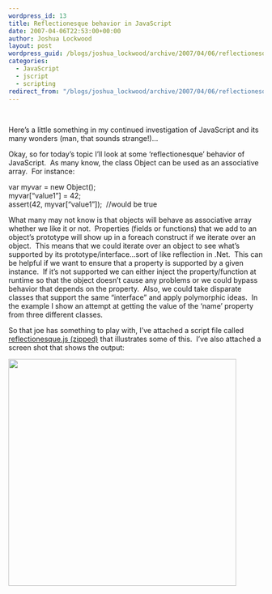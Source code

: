 ```yaml
---
wordpress_id: 13
title: Reflectionesque behavior in JavaScript
date: 2007-04-06T22:53:00+00:00
author: Joshua Lockwood
layout: post
wordpress_guid: /blogs/joshua_lockwood/archive/2007/04/06/reflectionesque-behavior-in-javascript.aspx
categories:
  - JavaScript
  - jscript
  - scripting
redirect_from: "/blogs/joshua_lockwood/archive/2007/04/06/reflectionesque-behavior-in-javascript.aspx/"
---
```

&nbsp;


  


Here&#8217;s a little something in my continued investigation of JavaScript and its many wonders (man, that sounds strange!)&#8230;
  


Okay, so for today&#8217;s topic I&#8217;ll look at some &#8216;reflectionesque&#8217; behavior of JavaScript.&nbsp; As many know, the class Object can be used as an associative array.&nbsp; For instance:
  


var myvar = new Object();  
myvar[&#8220;value1&#8221;] = 42;  
assert(42, myvar[&#8220;value1&#8221;]);&nbsp; //would be true
  


What many may not know is that objects will behave as associative array whether we like it or not.&nbsp; Properties (fields or functions) that we add to an object&#8217;s prototype will show up in a foreach construct if we iterate over an object.&nbsp; This means that we could iterate over an object to see what&#8217;s supported by its prototype/interface&#8230;sort of like reflection in .Net.&nbsp; This can be helpful if we want to ensure that a property is supported by a given instance.&nbsp; If it&#8217;s not supported we can either inject the property/function at runtime so that the object doesn&#8217;t cause any problems or we could bypass behavior that depends on the property.&nbsp; Also, we could take disparate classes that support the same &#8220;interface&#8221; and apply polymorphic ideas.&nbsp; In the example I show an attempt at getting the value of the &#8216;name&#8217; property from three different classes.
  


So that joe has something to play with, I&#8217;ve attached a script file called [reflectionesque.js (zipped)](http://www.lostechies.com/files/folders/examplesource/entry111.aspx) that illustrates some of this.&nbsp;&nbsp;I&#8217;ve also attached a screen shot that shows the output:
  


<IMG height="448" src="http://lostechies.com/joshualockwood/files/2011/03ReflectionesquebehaviorinJavaScript_13309/clip_image002[2][2].jpg" width="450" />